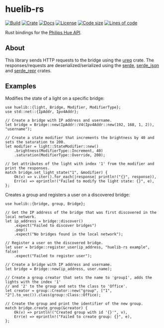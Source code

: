 # huelib-rs

[![Build](https://img.shields.io/github/workflow/status/yuqio/huelib-rs/CI)](https://github.com/yuqio/huelib-rs/actions)
[![Crate](https://img.shields.io/crates/v/huelib)](https://crates.io/crates/huelib)
[![Docs](https://docs.rs/huelib/badge.svg)](https://docs.rs/huelib)
[![License](https://img.shields.io/github/license/yuqio/huelib-rs)](https://github.com/yuqio/huelib-rs/blob/master/LICENSE)
[![Code size](https://img.shields.io/github/languages/code-size/yuqio/huelib-rs)]()
[![Lines of code](https://tokei.rs/b1/github/yuqio/huelib-rs?category=code)]()

<!-- cargo-sync-readme start -->

Rust bindings for the [Philips Hue API].

## About

This library sends HTTP requests to the bridge using the [ureq] crate. The responses/requests
are deserialized/serialized using the [serde], [serde_json] and [serde_repr] crates.

[Philips Hue API]: https://developers.meethue.com/develop/hue-api
[ureq]: https://github.com/algesten/ureq
[serde]: https://github.com/serde-rs/serde
[serde_json]: https://github.com/serde-rs/json
[serde_repr]: https://github.com/dtolnay/serde-repr

## Examples

Modifies the state of a light on a specific bridge:

```rust,no_run
use huelib::{light, Bridge, Modifier, ModifierType};
use std::net::{IpAddr, Ipv4Addr};

// Create a bridge with IP address and username.
let bridge = Bridge::new(IpAddr::V4(Ipv4Addr::new(192, 168, 1, 2)), "username");

// Create a state modifier that increments the brightness by 40 and sets the saturation to 200.
let modifier = light::StateModifier::new()
    .brightness(ModifierType::Increment, 40)
    .saturation(ModifierType::Override, 200);

// Set attributes of the light with index '1' from the modifier and print the responses.
match bridge.set_light_state("1", &modifier) {
    Ok(v) => v.iter().for_each(|response| println!("{}", response)),
    Err(e) => eprintln!("Failed to modify the light state: {}", e),
};
```

Creates a group and registers a user on a discovered bridge:

```rust,no_run
use huelib::{bridge, group, Bridge};

// Get the IP address of the bridge that was first discovered in the local network.
let ip_address = bridge::discover()
    .expect("Failed to discover bridges")
    .pop()
    .expect("No bridges found in the local network");

// Register a user on the discovered bridge.
let user = bridge::register_user(ip_address, "huelib-rs example", false)
    .expect("Failed to register user");

// Create a bridge with IP address and username.
let bridge = Bridge::new(ip_address, user.name);

// Create a group creator that sets the name to 'group1', adds the lights with the index '1'
// and '2' to the group and sets the class to 'Office'.
let creator = group::Creator::new("group", ["1", "2"].to_vec()).class(group::Class::Office);

// Create the group and print the identifier of the new group.
match bridge.create_group(&creator) {
    Ok(v) => println!("Created group with id '{}'", v),
    Err(e) => eprintln!("Failed to create group: {}", e),
};
```

<!-- cargo-sync-readme end -->
